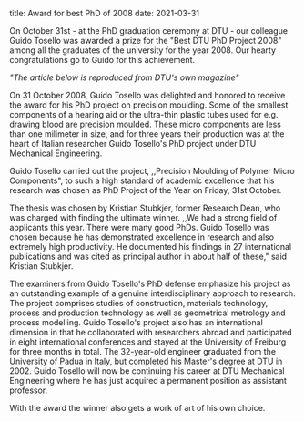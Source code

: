 title: Award for best PhD of 2008
date: 2021-03-31

On October 31st - at the PhD graduation ceremony at DTU - our colleague Guido Tosello was awarded a prize for the "Best DTU PhD Project 2008" among all the graduates of the university for the year 2008. Our hearty congratulations go to Guido for this achievement.
<!--break-->
<em>"The article below is reproduced from DTU's own magazine"</em>  
  
On 31 October 2008, Guido Tosello was delighted and honored to receive the award for his PhD project on precision moulding. Some of the smallest components
of a hearing aid or the ultra-thin plastic tubes
used for e.g. drawing blood are precision moulded.
These micro components are less than one milimeter in size, and for three years their production was at the heart of Italian researcher Guido Tosello's PhD project under DTU Mechanical Engineering.  
 
Guido Tosello carried out the project, ,,Precision Moulding of Polymer Micro Components", to such a high standard of academic excellence that his research was chosen as PhD Project of the Year on Friday, 31st October.

The thesis was chosen by Kristian Stubkjer, former Research Dean, who was charged with finding the ultimate winner. ,,We had a strong field of applicants this year. There were many good PhDs. Guido Tosello was chosen because he has demonstrated
excellence in research and also extremely high productivity. He documented his findings in 27 international publications and was cited as principal author in about half of these," said Kristian Stubkjer.  

The examiners from Guido Tosello's PhD defense emphasize his project as an outstanding example of a genuine interdisciplinary approach to research. The project comprises studies of construction, materials technology, process and production technology as well as geometrical metrology and process modelling.
Guido Tosello's project also has an international dimension in that he collaborated with researchers abroad and participated in eight international conferences and stayed at the University of Freiburg for three months in total. The 32-year-old engineer graduated from the University of Padua in Italy, but completed his Master's degree at DTU in 2002. Guido Tosello will now be continuing his career at DTU Mechanical Engineering where he has just acquired a permanent position as assistant professor.  

With the award the winner also gets a work of art of his own choice.